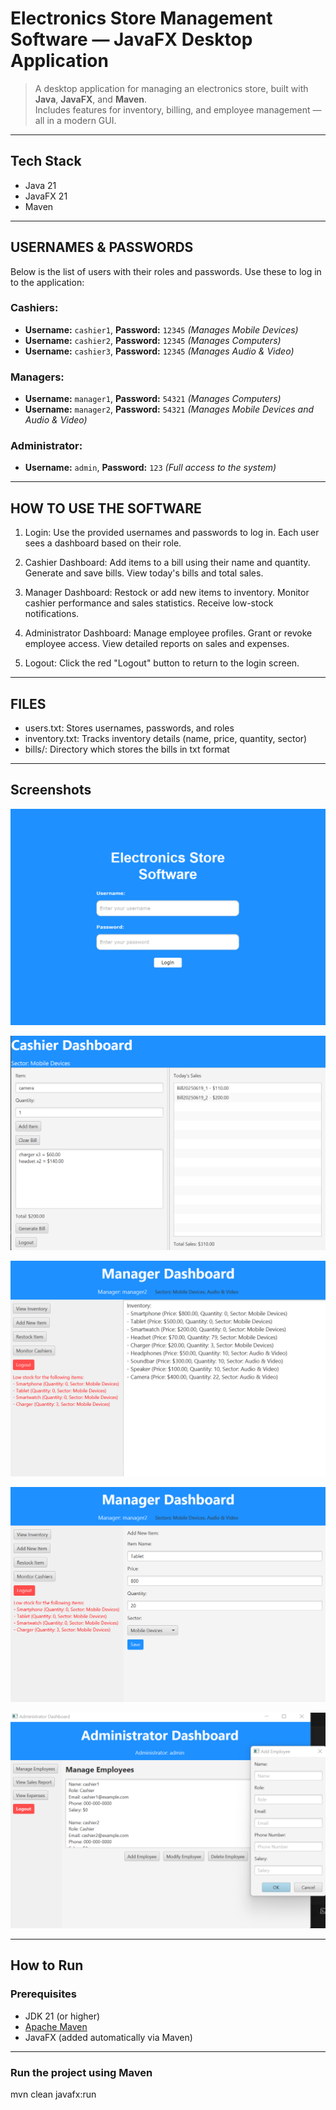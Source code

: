 # Electronics Store Management Software — JavaFX Desktop Application

> A desktop application for managing an electronics store, built with **Java**, **JavaFX**, and **Maven**.  
> Includes features for inventory, billing, and employee management — all in a modern GUI.

---

## Tech Stack

- Java 21
- JavaFX 21
- Maven

---

## USERNAMES & PASSWORDS

Below is the list of users with their roles and passwords. Use these to log in to the application:

### Cashiers:
- **Username:** `cashier1`, **Password:** `12345` _(Manages Mobile Devices)_
- **Username:** `cashier2`, **Password:** `12345` _(Manages Computers)_
- **Username:** `cashier3`, **Password:** `12345` _(Manages Audio & Video)_

### Managers:
- **Username:** `manager1`, **Password:** `54321` _(Manages Computers)_
- **Username:** `manager2`, **Password:** `54321` _(Manages Mobile Devices and Audio & Video)_

### Administrator:
- **Username:** `admin`, **Password:** `123` _(Full access to the system)_

---

## HOW TO USE THE SOFTWARE

1. Login:
Use the provided usernames and passwords to log in. Each user sees a dashboard based on their role.

2. Cashier Dashboard:
Add items to a bill using their name and quantity.
Generate and save bills.
View today's bills and total sales.

3. Manager Dashboard:
Restock or add new items to inventory.
Monitor cashier performance and sales statistics.
Receive low-stock notifications.

4. Administrator Dashboard:
Manage employee profiles.
Grant or revoke employee access.
View detailed reports on sales and expenses.

5. Logout:
Click the red "Logout" button to return to the login screen.

---

## FILES
- users.txt: Stores usernames, passwords, and roles
- inventory.txt: Tracks inventory details (name, price, quantity, sector)
- bills/: Directory which stores the bills in txt format

---

## Screenshots
![Login](screenshots/E_login.png)

![Cashier](screenshots/E_cashierDashboard.png)

![Manager](screenshots/E_managerDashboard.png)

![Manager](screenshots/E_managerDashboard1.png)

![Admin](screenshots/E_adminDashboard.png)

---

## How to Run

### Prerequisites

- JDK 21 (or higher)
- [Apache Maven](https://maven.apache.org/download.cgi)
- JavaFX (added automatically via Maven)

---

### Run the project using Maven
mvn clean javafx:run




